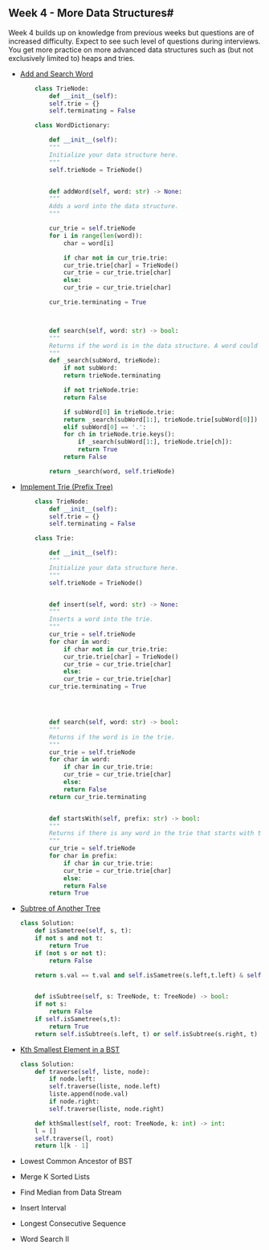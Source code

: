 ## Week 4 - More Data Structures#

<p>Week 4 builds up on knowledge from previous weeks but questions are of increased difficulty. Expect to see such level of questions during interviews. You get more practice on more advanced data structures such as (but not exclusively limited to) heaps and tries.
</p>

- [Add and Search Word](https://leetcode.com/problems/add-and-search-word-data-structure-design/discuss/714044/Fast-Short-Python-Trie-Solution-explained)
	
	```python
		class TrieNode:
		    def __init__(self):
			self.trie = {}
			self.terminating = False

		class WordDictionary:

		    def __init__(self):
			"""
			Initialize your data structure here.
			"""
			self.trieNode = TrieNode()


		    def addWord(self, word: str) -> None:
			"""
			Adds a word into the data structure.
			"""

			cur_trie = self.trieNode
			for i in range(len(word)):
			    char = word[i]

			    if char not in cur_trie.trie:
				cur_trie.trie[char] = TrieNode()
				cur_trie = cur_trie.trie[char]
			    else:
				cur_trie = cur_trie.trie[char]

			cur_trie.terminating = True



		    def search(self, word: str) -> bool:
			"""
			Returns if the word is in the data structure. A word could contain the dot character '.' to represent any one letter.
			"""    
			def _search(subWord, trieNode):
			    if not subWord:
				return trieNode.terminating 

			    if not trieNode.trie:
				return False

			    if subWord[0] in trieNode.trie:
				return _search(subWord[1:], trieNode.trie[subWord[0]])
			    elif subWord[0] == '.':
				for ch in trieNode.trie.keys():
				    if _search(subWord[1:], trieNode.trie[ch]):
					return True
			    return False

			return _search(word, self.trieNode)
	```
- [Implement Trie (Prefix Tree)](https://leetcode.com/problems/implement-trie-prefix-tree/)

	```python
		class TrieNode:
		    def __init__(self):
			self.trie = {}
			self.terminating = False

		class Trie:

		    def __init__(self):
			"""
			Initialize your data structure here.
			"""
			self.trieNode = TrieNode()


		    def insert(self, word: str) -> None:
			"""
			Inserts a word into the trie.
			"""
			cur_trie = self.trieNode
			for char in word:
			    if char not in cur_trie.trie:
				cur_trie.trie[char] = TrieNode()
				cur_trie = cur_trie.trie[char]
			    else:
				cur_trie = cur_trie.trie[char]
			cur_trie.terminating = True




		    def search(self, word: str) -> bool:
			"""
			Returns if the word is in the trie.
			"""
			cur_trie = self.trieNode
			for char in word:
			    if char in cur_trie.trie:
				cur_trie = cur_trie.trie[char]
			    else:
				return False
			return cur_trie.terminating 


		    def startsWith(self, prefix: str) -> bool:
			"""
			Returns if there is any word in the trie that starts with the given prefix.
			"""
			cur_trie = self.trieNode
			for char in prefix:
			    if char in cur_trie.trie:
				cur_trie = cur_trie.trie[char]
			    else:
				return False
			return True
	```
- [Subtree of Another Tree](https://leetcode.com/problems/subtree-of-another-tree/submissions/)

	```python
	class Solution:
	    def isSametree(self, s, t):
		if not s and not t:
		    return True
		if (not s or not t):
		    return False

		return s.val == t.val and self.isSametree(s.left,t.left) & self.isSametree(s.right,t.right)


	    def isSubtree(self, s: TreeNode, t: TreeNode) -> bool:
		if not s:
		    return False
		if self.isSametree(s,t):
		    return True
		return self.isSubtree(s.left, t) or self.isSubtree(s.right, t) 
	```

- [Kth Smallest Element in a BST](https://leetcode.com/problems/kth-smallest-element-in-a-bst/submissions/)

	```python
	class Solution:
	    def traverse(self, liste, node):
		    if node.left:
			self.traverse(liste, node.left)
		    liste.append(node.val)
		    if node.right:
			self.traverse(liste, node.right)

	    def kthSmallest(self, root: TreeNode, k: int) -> int:
		l = []
		self.traverse(l, root)
		return l[k - 1]
	```
- Lowest Common Ancestor of BST
- Merge K Sorted Lists
- Find Median from Data Stream
- Insert Interval
- Longest Consecutive Sequence
- Word Search II
